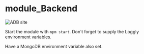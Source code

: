 # module_Backend

![ADB site](https://dl.dropboxusercontent.com/u/15400277/adb-promo.jpg)

Start the module with ```npm start```. Don't forget to supply the Loggly
environment variables.

Have a MongoDB environment variable also set.
